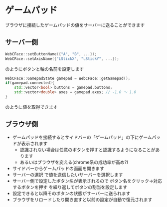 # ゲームパッド

ブラウザに接続したゲームパッドの値をサーバーに送ることができます

## サーバー側
```cpp
WebCFace::setButtonName({"A", "B", ...});
WebCFace::setAxisName({"LStickX", "LStickY", ...});
```
のようにボタンと軸の名前を設定します

```cpp
WebCFace::GamepadState gamepad = WebCFace::getGamepad();
if(gamepad.connected){
	std::vector<bool> buttons = gamepad.buttons;
	std::vector<double> axes = gamepad.axes; // -1.0 〜 1.0
}
```
のように値を取得できます

## ブラウザ側

* ゲームパッドを接続するとサイドバーの「ゲームパッド」の下にゲームパッドが表示されます
	* 認識されない場合は任意のボタンを押すと認識するようになることがあります
	* あるいはブラウザを変える(chrome系の成功率が高め?)
* サイドバーからゲームパッドの画面を開きます
* サーバーの選択 で値を送信したいサーバーを選択します
* サーバー側で設定したボタン名が表示されるので ボタン名をクリック→対応するボタンを押す を繰り返してボタンの割当を設定します
* 設定できると以降そのボタンの状態がサーバーに送られます
* ブラウザをリロードしたり開き直すと以前の設定が自動で復元されます

